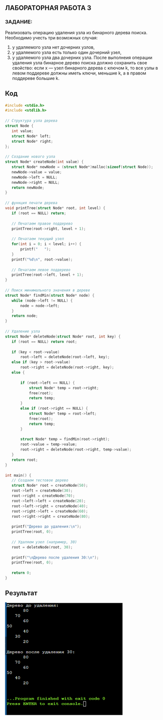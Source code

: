 ## ЛАБОРАТОРНАЯ РАБОТА 3
### ЗАДАНИЕ:
Реализовать операцию удаления узла из бинарного дерева поиска. Необходимо учесть три
 возможных случая:
 1. у удаляемого узла нет дочерних узлов,
 2. у удаляемого узла есть только один дочерний узел, 
3. у удаляемого узла два дочерних узла.
 После выполнеия операции удаления узла бинарное дерево поиска должно сохранить свое
 свойство: если x — узел бинарного дерева с ключом k, то все узлы в левом поддереве должны
 иметь ключи, меньшие k, а в правом поддереве большие k.

 ## Код
 ```c
 #include <stdio.h>
#include <stdlib.h>

// Структура узла дерева
struct Node {
    int value;
    struct Node* left;
    struct Node* right;
};

// Создание нового узла
struct Node* createNode(int value) {
    struct Node* newNode = (struct Node*)malloc(sizeof(struct Node));
    newNode->value = value;
    newNode->left = NULL;
    newNode->right = NULL;
    return newNode;
}

// функция печати дерева
void printTree(struct Node* root, int level) {
    if (root == NULL) return;
    
    // Печатаем правое поддерево
    printTree(root->right, level + 1);
    
    // Печатаем текущий узел
    for(int i = 0; i < level; i++) {
        printf("   ");
    }
    printf("%d\n", root->value);
    
    // Печатаем левое поддерево
    printTree(root->left, level + 1);
}

// Поиск минимального значения в дереве
struct Node* findMin(struct Node* node) {
    while (node->left != NULL) {
        node = node->left;
    }
    return node;
}

// Удаление узла
struct Node* deleteNode(struct Node* root, int key) {
    if (root == NULL) return root;

    if (key < root->value)
        root->left = deleteNode(root->left, key);
    else if (key > root->value)
        root->right = deleteNode(root->right, key);
    else {
        
        if (root->left == NULL) {
            struct Node* temp = root->right;
            free(root);
            return temp;
        }
        else if (root->right == NULL) {
            struct Node* temp = root->left;
            free(root);
            return temp;
        }
        
        struct Node* temp = findMin(root->right);
        root->value = temp->value;
        root->right = deleteNode(root->right, temp->value);
    }
    return root;
}

int main() {
    // Создаем тестовое дерево
    struct Node* root = createNode(50);
    root->left = createNode(30);
    root->right = createNode(70);
    root->left->left = createNode(20);
    root->left->right = createNode(40);
    root->right->left = createNode(60);
    root->right->right = createNode(80);

    printf("Дерево до удаления:\n");
    printTree(root, 0);

    // Удаляем узел (например, 30)
    root = deleteNode(root, 30);

    printf("\nДерево после удаления 30:\n");
    printTree(root, 0);

    return 0;
}
 ```

 ## Результат
 ![Image text](результат.png)